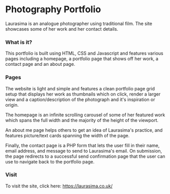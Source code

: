 # Photography Portfolio
Laurasima is an analogue photographer using traditional film. The site showcases some of her work and her contact details.

### What is it?

This portfolio is built using HTML, CSS and Javascript and features various pages including a homepage, a portfolio page that shows off her work, a contact page and an about page. 

### Pages

The website is light and simple and features a clean portfolio page grid setup that displays her work as thumbnails which on click, render a larger view and a caption/description of the photograph and it's inspiration or origin.

The homepage is an infinite scrolling carousel of some of her featured work which spans the full width and the majority of the height of the viewport.

An about me page helps others to get an idea of Laurasima's practice, and features picture/text cards spanning the width of the page.

Finally, the contact page is a PHP form that lets the user fill in their name, email address, and message to send to Laurasima's email. On submission, the page redirects to a successful send confirmation page that the user can use to navigate back to the portfolio page.

### Visit

To visit the site, click here: https://laurasima.co.uk/
